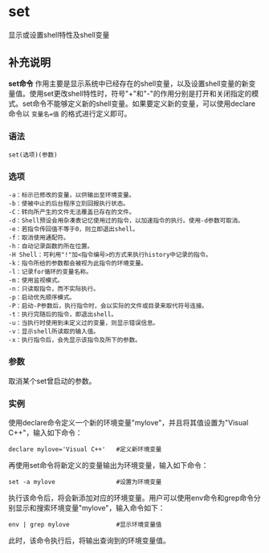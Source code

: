 #  set

显示或设置shell特性及shell变量

##  补充说明

**set命令**
作用主要是显示系统中已经存在的shell变量，以及设置shell变量的新变量值。使用set更改shell特性时，符号"+"和"-"的作用分别是打开和关闭指定的模式。set命令不能够定义新的shell变量。如果要定义新的变量，可以使用declare命令以
` 变量名=值 ` 的格式进行定义即可。

###  语法

    
    
    set(选项)(参数)
    

###  选项

    
    
    -a：标示已修改的变量，以供输出至环境变量。
    -b：使被中止的后台程序立刻回报执行状态。
    -C：转向所产生的文件无法覆盖已存在的文件。
    -d：Shell预设会用杂凑表记忆使用过的指令，以加速指令的执行。使用-d参数可取消。
    -e：若指令传回值不等于0，则立即退出shell。
    -f：取消使用通配符。
    -h：自动记录函数的所在位置。
    -H Shell：可利用"!"加<指令编号>的方式来执行history中记录的指令。
    -k：指令所给的参数都会被视为此指令的环境变量。
    -l：记录for循环的变量名称。
    -m：使用监视模式。
    -n：只读取指令，而不实际执行。
    -p：启动优先顺序模式。
    -P：启动-P参数后，执行指令时，会以实际的文件或目录来取代符号连接。
    -t：执行完随后的指令，即退出shell。
    -u：当执行时使用到未定义过的变量，则显示错误信息。
    -v：显示shell所读取的输入值。
    -x：执行指令后，会先显示该指令及所下的参数。
    

###  参数

取消某个set曾启动的参数。

###  实例

使用declare命令定义一个新的环境变量"mylove"，并且将其值设置为"Visual C++"，输入如下命令：

    
    
    declare mylove='Visual C++'   #定义新环境变量
    

再使用set命令将新定义的变量输出为环境变量，输入如下命令：

    
    
    set -a mylove                 #设置为环境变量
    

执行该命令后，将会新添加对应的环境变量。用户可以使用env命令和grep命令分别显示和搜索环境变量"mylove"，输入命令如下：

    
    
    env | grep mylove             #显示环境变量值
    

此时，该命令执行后，将输出查询到的环境变量值。

